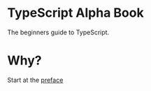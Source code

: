 # TypeScript Alpha Book 
The beginners guide to TypeScript.

# Why?
Start at the [preface](./00/preface.md)
